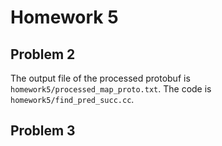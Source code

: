 # Homework 5

## Problem 2
The output file of the processed protobuf is `homework5/processed_map_proto.txt`. The code is `homework5/find_pred_succ.cc`.

## Problem 3
